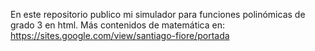 En este repositorio publico mi simulador para funciones polinómicas de grado 3 en html.
Más contenidos de matemática en: https://sites.google.com/view/santiago-fiore/portada
